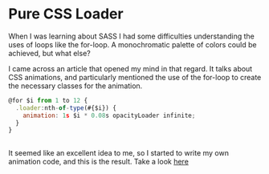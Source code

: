 Pure CSS Loader
=============

When I was learning about SASS I had some difficulties understanding the uses of loops like the for-loop. A monochromatic palette of colors could be achieved, but what else?

I came across an article that opened my mind in that regard. It talks about CSS animations, and particularly mentioned the use of the for-loop to create the necessary classes for the animation.



```javascript
@for $i from 1 to 12 {
  .loader:nth-of-type(#{$i}) {
    animation: 1s $i * 0.08s opacityLoader infinite;
  }
}
 
```


It seemed like an excellent idea to me, so I started to write my own animation code, and this is the result. Take a look [here](https://valessol.github.io/pure-css-loader/)